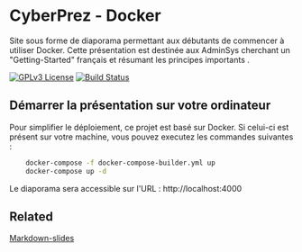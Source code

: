 
# CyberPrez - Docker

Site sous forme de diaporama permettant aux débutants de commencer à utiliser Docker. Cette présentation est destinée aux AdminSys cherchant un "Getting-Started" français et résumant les principes importants . 

[![GPLv3 License](https://img.shields.io/badge/License-GPL%20v3-yellow.svg)](https://opensource.org/licenses/)
[![Build Status](https://drone.thoughtless.eu/api/badges/CyberPrez/PrezDocker-01/status.svg)](https://drone.thoughtless.eu/CyberPrez/PrezDocker-01)

## Démarrer la présentation sur votre ordinateur

Pour simplifier le déploiement, ce projet est basé sur Docker. Si celui-ci est présent sur votre machine, vous pouvez executez les commandes suivantes : 

```bash
    docker-compose -f docker-compose-builder.yml up
    docker-compose up -d
```

Le diaporama sera accessible sur l'URL : http://localhost:4000

## Related


[Markdown-slides](https://gitlab.com/da_doomer/markdown-slides)

